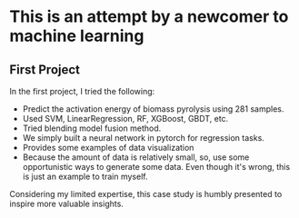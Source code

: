 # This is an attempt by a newcomer to machine learning
## First Project
In the first project, I tried the following:
- Predict the activation energy of biomass pyrolysis using 281 samples.
- Used SVM, LinearRegression, RF, XGBoost, GBDT, etc.
- Tried blending model fusion method.
- We simply built a neural network in pytorch for regression tasks.
-  Provides some examples of data visualization
- Because the amount of data is relatively small, so, use some opportunistic ways to generate some data. Even though it's wrong, this is just an example to train myself.

Considering my limited expertise, this case study is humbly presented to inspire more valuable insights.

